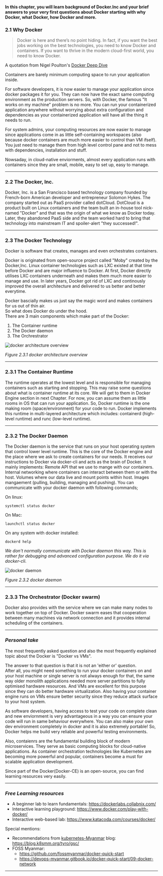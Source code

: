 #### In this chapter, you will learn background of Docker.Inc and your brief answers to your very first questions about Docker starting with why Docker, what Docker, how Docker and more.

### 2.1 Why Docker
> Docker is here and there’s no point hiding. In fact, if you want the best jobs working on the best technologies,
you need to know Docker and containers.
If you want to thrive in the modern cloud-first world, you need to know Docker.

A quotation from Nigel Poulton's [Docker Deep Dive](https://www.amazon.com/Docker-Deep-Dive-Nigel-Poulton/dp/1521822808)

Containers are barely minimum computing space to run your application inside.

For software developers, it is now easier to manage your application since docker packages it for you.
They can now have the exact same computing environment as the production servers.
So, with Docker, the famous "It works on my machine" problem is no more.
You can run your containerized application anywhere without worrying about extra configuration and dependencies 
as your containerized application will have all the thing it needs to run.

For system admins, your computing resources are now easier to manage since applications come in as little self-containing workspaces 
(also because docker containers are much more easier to control than VM ifself).
You just need to manage them from high level control pane and not to mess with dependencies, installation and stuff.

Nowsaday, in cloud-native enviorments, almost every application runs with containers since they are small, mobile, easy to set up, easy to manage.

---

### 2.2 The Docker, Inc. 
Docker, Inc. is a San Francisco based technology company founded by French-born American developer and entrepreneur Solomon Hykes.
The company started out as PaaS provider called dotCloud.
DotCloud is a product built on Linux containers and the team built an in-house tool nick-named "Docker" and that was the origin of what we know as Docker today. 
Later, they abandoned PaaS side and the team worked hard to bring that technology into mainstream IT and spoiler-alert "they successed!". 

---

### 2.3 The Docker Technology
Docker is software that creates, manages and even orchestrates containers. 

Docker is originated from open-source project called "Moby" created by the Docker,Inc.
Linux container technologies such as LXC existed at that time before Docker and are major influence to Docker. 
At first, Docker directly utilises LXC containers underneath and makes them much more easier to manage and use.
In later years, Docker got rid of LXC and continously improved the overall architecture and delivered to us better and better everytime. 

Docker bascially makes us just say the magic word and makes containers for us out of thin air.                
So what does Docker do under the hood.                                
There are 3 main components which make part of the Docker:
  1. The Container runtime
  2. The Docker daemon
  3. The Orchrestrator

   <!--tmp image-->
![docker architecture overview](https://user-images.githubusercontent.com/47061262/146831921-a3f119bf-fe61-47b1-9165-32859d6be327.png)

_Figure 2.3.1 docker architecture overview_


---

### 2.3.1 The Container Runtime 
The runtime operates at the lowest level and is responsible for managing containers such as starting and stopping. 
This may raise some questions about what is container runtime at its core.
We will get to them in Docker Engine section in next Chapter. 
For now, you can assume them as little rooms in OS that can run your application.
So, Docker runtime is the one making room (space/environment) for your code to run.
Docker implements this runtime in multi-layered architecture which includes: 
containerd (high-level runtime) and runc (low-level runtime).

---

### 2.3.2 The Docker Daemon

The Docker daemon is the service that runs on your host operating system that control lower level runtime.
This is the core of the Docker engine and the place where we ask to create containers for our needs. 
It receives our instructions to Docker via docker-cli and acts as the brain of Docker. 
It mainly implements:
Remote API that we use to mange with our containers.
Internal networking where containers can interact between them or with the host.
Volumes where our data live and mount points within host.
Images mangaement (pulling, building, managing and pushing).
You can communicate with your docker daemon with following commands;

On linux:
   ````
   systemctl status docker 
   ````
On Mac:
   ````
   launchctl status docker
   ````
   
On any system with docker installed:
   ````
   dockerd help 
   ````

*We don't normally communicate with Docker daemon this way. This is rather for debugging and advanced configuration purpose. We do it via docker-cli.*

![docker daemon](http://blog.itaysk.com/images/2018-02-06-the-hitchhickers-guide-to-the-container-galaxy_2.png)

  _Figure 2.3.2 docker daemon_
  
---

### 2.3.3 The Orchestrator (Docker swarm) 

Docker also provides with the service where we can make many nodes to work together on top of Docker.
Docker swarm eases that cooperation between many machines via network connection and it provides internal scheduling of the containers.

---

### *Personal take*

The most frequently asked question and also the most frequently explained topic about the Docker is "Docker vs VMs". 

The answer to that question is that it is not an 'either or' question.      
After all, you might need something to run your docker containers on and your host machine or single server is not always enough 
for that, the same way older monolith applications needed more server partitions to fully optimised hardware resources. 
And VMs are excellent for this purpose since they can do better hardware virtualization.
Also having your container engine runs on VMs ensure better security since they reduce attack surface to your host system.

As software developers, having access to test your code on complete clean and new enviornment is very advantageous 
in a way you can ensure your code will run in same behaviour everywhere. 
You can also make your own dev environment completely in docker and it is also extremely portable! 
So, Docker helps me build very reliable and powerful testing environments.

Also, contaienrs are the fundamental building block of modern microservices. 
They serve as basic computing blocks for cloud-native applications. 
As container orchestration technologies like Kubernetes are becoming more powerful and popular, containers become a must for scalable application development.

Since part of the Docker(Docker-CE) is an open-source, you can find learning resources very easily.

---

### *Free Learning resources*

- A beginner lab to learn fundamentals: https://dockerlabs.collabnix.com/
- Interactive learning playground: https://www.docker.com/play-with-docker/
- Interactive web-based lab: https://www.katacoda.com/courses/docker/
 
Special mentions:
- Recommendations from [kubernetes-Myanmar](https://blog.k8smm.org/) blog: https://blog.k8smm.org/tyro/gsc/ 
- FOSS Myanmar: 
  - https://github.com/fossmyanmar/docker-quick-start
  - https://devops-myanmar.gitbook.io/docker-quick-start/09-docker-network

---

